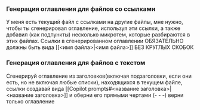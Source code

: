 ### Генерация оглавления для файлов со ссылками
У меня есть текущий файл с ссылками на другие файлы, мне нужно, чтобы ты сгенерировал оглавление, используя эти ссылки, а также добавил (как подпункты) несколько микротем, которые разбираются в этих файлах. Ссылки в сгенерированном оглавлении ОБЯЗАТЕЛЬНО должны быть вида [[<имя файла>|<имя файла>]] БЕЗ КРУГЛЫХ СКОБОК

### Генерация оглавления для файлов с текстом
Сгенерируй оглавление из заголовков(включая подзаголовки, если они есть, но не включая любые списки), находящихся в текущем файле, ссылки создавай вида [[Copilot prompts#<название заголовка>|<название заголовка>]] и оберни его прямыми чертами (- - -)
верни только оглавление